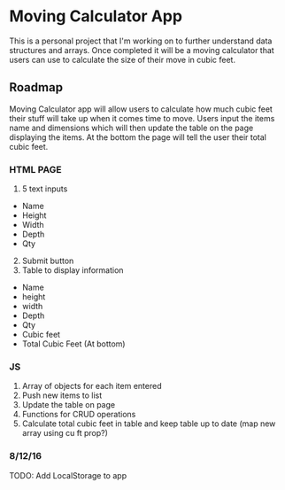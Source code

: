 # Moving Calculator App
This is a personal project that I'm working on to further understand data structures and arrays.  Once completed it will be a moving calculator that users can use to calculate the size of their move in cubic feet.

## Roadmap
Moving Calculator app will allow users to calculate how much cubic feet their stuff will take up when it comes time to move.  Users input the items name and dimensions which will then update the table on the page displaying the items.  At the bottom the page will tell the user their total cubic feet.

### HTML PAGE
1. 5 text inputs
  * Name
  * Height
  * Width
  * Depth
  * Qty
2. Submit button
3. Table to display information
  * Name
  * height
  * width
  * Depth
  * Qty
  * Cubic feet
  * Total Cubic Feet (At bottom)

### JS
1. Array of objects for each item entered
2. Push new items to list
3. Update the table on page
4. Functions for CRUD operations
5. Calculate total cubic feet in table and keep table up to date (map new array using cu ft prop?)

### 8/12/16
TODO:
Add LocalStorage to app
